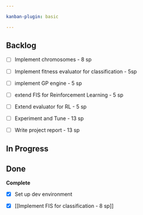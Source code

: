 ```yaml
---

kanban-plugin: basic

---
```


## Backlog

- [ ] Implement chromosomes - 8 sp
- [ ] Implement fitness evaluator for classification - 5sp
- [ ] implement GP engine - 5 sp
- [ ] extend FIS for Reinforcement Learning - 5 sp
- [ ] Extend evaluator for RL - 5 sp
- [ ] Experiment and Tune - 13 sp
- [ ] Write project report - 13 sp


## In Progress



## Done

**Complete**
- [x] Set up dev environment
- [x] [[Implement FIS for classification - 8 sp]]


